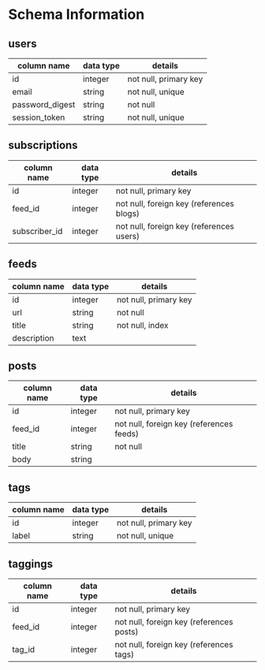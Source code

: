 # Schema Information

## users
column name     | data type | details
----------------|-----------|-----------------------
id              | integer   | not null, primary key
email           | string    | not null, unique
password_digest | string    | not null
session_token   | string    | not null, unique

## subscriptions
column name   | data type | details
--------------|-----------|-----------------------
id            | integer   | not null, primary key
feed_id       | integer   | not null, foreign key (references blogs)
subscriber_id | integer   | not null, foreign key (references users)

## feeds
column name   | data type | details
--------------|-----------|-----------------------
id            | integer   | not null, primary key
url           | string    | not null
title         | string    | not null, index
description   | text      |

## posts
column name | data type | details
------------|-----------|-----------------------
id          | integer   | not null, primary key
feed_id     | integer   | not null, foreign key (references feeds)
title       | string    | not null
body        | string    |

## tags
column name | data type | details
------------|-----------|-----------------------
id          | integer   | not null, primary key
label       | string    | not null, unique

## taggings
column name | data type | details
------------|-----------|-----------------------
id          | integer   | not null, primary key
feed_id     | integer   | not null, foreign key (references posts)
tag_id      | integer   | not null, foreign key (references tags)
